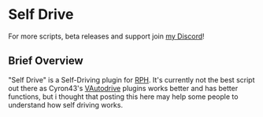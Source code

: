 # Self Drive
For more scripts, beta releases and support join [my Discord](https://discord.me/drwyatt)!

## Brief Overview
"Self Drive" is a Self-Driving plugin for [RPH](https://ragepluginhook.net/). It's currently not the best script out there as Cyron43's [VAutodrive](https://www.gta5-mods.com/scripts/vautodrive) plugins works better and has better functions, but i thought that posting this here may help some people to understand how self driving works.
